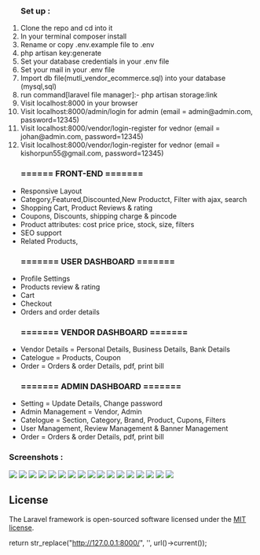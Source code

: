 <ol type="1">
    <h3>
        Set up :
    </h3>
    <li>Clone the repo and cd into it</li>
    <li>In your terminal composer install</li>
    <li>Rename or copy .env.example file to .env</li>
    <li>php artisan key:generate</li>
    <li>Set your database credentials in your .env file</li>
    <li>Set your mail in your .env file </li>
    <li>Import db file(mutli_vendor_ecommerce.sql) into your database (mysql,sql)</li>
    <li>run command[laravel file manager]:- php artisan storage:link</li>
    <li>Visit localhost:8000 in your browser</li>
    <li>Visit localhost:8000/admin/login for admin (email = admin@admin.com, password=12345)</li>
    <li>Visit localhost:8000/vendor/login-register for vednor (email = johan@admin.com, password=12345)</li>
    <li>Visit localhost:8000/vendor/login-register for vednor (email = kishorpun55@gmail.com, password=12345)</li>
</ol>
<ul> 
    <h3>
        ====== FRONT-END =======
    </h3>
    <li>Responsive Layout</li>
    <li>Category,Featured,Discounted,New Productct, Filter with ajax, search</li>
    <li>Shopping Cart, Product Reviews & rating</li>
    <li>Coupons, Discounts, shipping charge & pincode</li>
    <li>Product attributes: cost price price, stock, size, filters</li>
    <li>SEO support</li>
    <li>Related Products,</li>

</ul>
<ul>
    <h3>======= USER DASHBOARD =======</h3>
    <li>Profile Settings</li>
    <li>Products review  & rating</li>
    <li>Cart</li>
    <li>Checkout</li>
    <li>Orders and order details</li>
</ul>
<ul>
    <h3>======= VENDOR DASHBOARD =======</h3>
    <li> Vendor Details = Personal Details, Business Details, Bank Details </li>
    <li>Catelogue = Products, Coupon</li>
    <li>Order = Orders & order Details, pdf, print bill</li>
</ul>
<ul>
    <h3>======= ADMIN DASHBOARD =======</h3>
    <li>Setting = Update Details, Change password</li>
    <li>Admin Management = Vendor, Admin</li>
    <li>Catelogue = Section, Category, Brand, Product, Cupons, Filters</li>
    <li>User Management, Review Management & Banner Management</li>
    <li>Order = Orders & order Details, pdf, print bill</li>    
</ul>
<h3>Screenshots :</h3>
<img src="https://github.com/kishorpun67/multi_vendor_ecommerce/assets/71880698/80970ca6-5f38-4695-81df-4541cbc9a75c" />
<img src="https://github.com/kishorpun67/multi_vendor_ecommerce/assets/71880698/9aea210f-cbb9-422b-a48e-4b02cd78f8bc">
 <img src="https://github.com/kishorpun67/multi_vendor_ecommerce/assets/71880698/1347b5d9-2aa0-4e56-b69f-682b40e89039">
<img src="https://github.com/kishorpun67/multi_vendor_ecommerce/assets/71880698/e06871b8-61d0-4cc0-9fbf-a124c8d0ccfe">
 <img src="https://github.com/kishorpun67/multi_vendor_ecommerce/assets/71880698/c9b741aa-adc4-46f6-9387-8e0f50ec39b4">
<img src="https://github.com/kishorpun67/multi_vendor_ecommerce/assets/71880698/92b1ca04-b88e-43fc-a079-c57fad5c6ab4">
<img src="https://github.com/kishorpun67/multi_vendor_ecommerce/assets/71880698/a4ceea9d-754a-4f1c-b93c-9129e6ac7da8">
<img src="https://github.com/kishorpun67/multi_vendor_ecommerce/assets/71880698/f4041038-c2f0-4938-a2a0-495aa3a0bef5">
<img src="https://github.com/kishorpun67/multi_vendor_ecommerce/assets/71880698/c1b2fc56-2943-438e-a5a0-553774f11949">
<img src="https://github.com/kishorpun67/multi_vendor_ecommerce/assets/71880698/b8f82ec7-9f1f-42f5-83c8-12049e779728">
<img src="https://github.com/kishorpun67/multi_vendor_ecommerce/assets/71880698/3064577d-0642-4d97-81ae-bcd91d618744">
<img src="https://github.com/kishorpun67/multi_vendor_ecommerce/assets/71880698/e0ec474c-b41f-416e-8dad-76abe961b3f7">
<img src="https://github.com/kishorpun67/multi_vendor_ecommerce/assets/71880698/16b3214d-9937-4676-a3ef-3f43cd840ff8">
<img src="https://github.com/kishorpun67/multi_vendor_ecommerce/assets/71880698/ff7d4824-f3b6-4b1b-b3f0-1dbe0cabd603">
<img src="https://github.com/kishorpun67/multi_vendor_ecommerce/assets/71880698/5b58772f-c1c5-4776-8767-7f2efd201e39">
<img src="https://github.com/kishorpun67/multi_vendor_ecommerce/assets/71880698/fe701db4-9201-4ceb-8a64-43f014473c3c">
<img src="https://github.com/kishorpun67/multi_vendor_ecommerce/assets/71880698/7efc1558-6ffe-4edf-9e5b-8696358d72d4">
<img src=" ">
<img src=" ">
<img src=" ">
<img src=" ">







 



## License

The Laravel framework is open-sourced software licensed under the [MIT license](https://opensource.org/licenses/MIT).

 return str_replace("http://127.0.0.1:8000/", '', url()->current());
